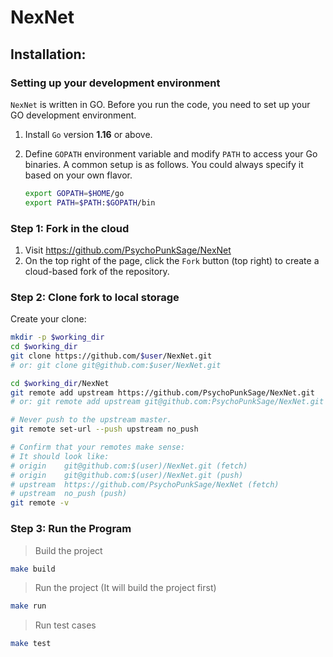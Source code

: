 # NexNet

## Installation:

### Setting up your development environment

`NexNet` is written in GO. Before you run the code, you need to set up your GO development environment.

1. Install `Go` version **1.16** or above.
2. Define `GOPATH` environment variable and modify `PATH` to access your Go binaries. A common setup is as follows. You could always specify it based on your own flavor.

    ```sh
    export GOPATH=$HOME/go
    export PATH=$PATH:$GOPATH/bin
    ```

### Step 1: Fork in the cloud

1. Visit https://github.com/PsychoPunkSage/NexNet
2. On the top right of the page, click the `Fork` button (top right) to create
   a cloud-based fork of the repository.

### Step 2: Clone fork to local storage
Create your clone:

```sh
mkdir -p $working_dir
cd $working_dir
git clone https://github.com/$user/NexNet.git
# or: git clone git@github.com:$user/NexNet.git

cd $working_dir/NexNet
git remote add upstream https://github.com/PsychoPunkSage/NexNet.git
# or: git remote add upstream git@github.com:PsychoPunkSage/NexNet.git

# Never push to the upstream master.
git remote set-url --push upstream no_push

# Confirm that your remotes make sense:
# It should look like:
# origin    git@github.com:$(user)/NexNet.git (fetch)
# origin    git@github.com:$(user)/NexNet.git (push)
# upstream  https://github.com/PsychoPunkSage/NexNet (fetch)
# upstream  no_push (push)
git remote -v
```
### Step 3: Run the Program

> Build the project
```sh
make build
```

> Run the project (It will build the project first)
```sh
make run
```

> Run test cases
```sh
make test
```
